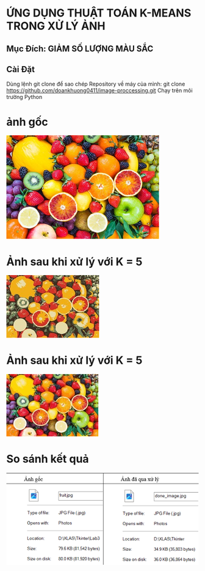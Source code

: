 # ỨNG DỤNG THUẬT TOÁN K-MEANS TRONG XỬ LÝ ẢNH


## Mục Đích: GIẢM SỐ LƯỢNG MÀU SẮC

## Cài Đặt
Dùng lệnh git clone để sao chép Repository về máy của mình:
git clone https://github.com/doankhuong0411/image-proccessing.git
Chạy trên môi trường Python 

# ảnh gốc
![Logo của Dự Án ABC](https://github.com/doankhuong0411/image-proccessing/blob/main/images/fruit.jpg)

# Ảnh sau khi xử lý với K = 5
![Logo của Dự Án ABC](https://github.com/doankhuong0411/image-proccessing/blob/main/images/fruit-k5.jpg)

# Ảnh sau khi xử lý với K = 5
![Logo của Dự Án ABC](https://github.com/doankhuong0411/image-proccessing/blob/main/images/fruit-k30.jpg)

# So sánh kết quả
![Logo của Dự Án ABC](https://github.com/doankhuong0411/image-proccessing/blob/main/images/compare.png)
